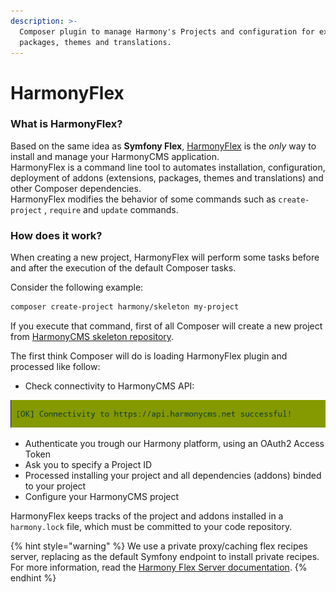 ```yaml
---
description: >-
  Composer plugin to manage Harmony's Projects and configuration for extensions,
  packages, themes and translations.
---
```


# HarmonyFlex

### What is HarmonyFlex?

Based on the same idea as **Symfony Flex**, [HarmonyFlex](https://github.com/harmonycms/flex) is the _only_ way to install and manage your HarmonyCMS application.  
HarmonyFlex is a command line tool to automates installation, configuration, deployment of addons \(extensions, packages, themes and translations\) and other Composer dependencies.  
HarmonyFlex modifies the behavior of some commands such as `create-project` , `require` and `update` commands.

### How does it work?

When creating a new project, HarmonyFlex will perform some tasks before and after the execution of the default Composer tasks.

Consider the following example:

```bash
composer create-project harmony/skeleton my-project
```

If you execute that command, first of all Composer will create a new project from [HarmonyCMS skeleton repository](https://github.com/harmonycms/skeleton).

The first think Composer will do is loading HarmonyFlex plugin and processed like follow:

* Check connectivity to HarmonyCMS API:

![](../../.gitbook/assets/deepinscreenshot_20181012113441.png)

* Authenticate you trough our Harmony platform, using an OAuth2 Access Token
* Ask you to specify a Project ID
* Processed installing your project and all dependencies \(addons\) binded to your project
* Configure your HarmonyCMS project

HarmonyFlex keeps tracks of the project and addons installed in a `harmony.lock` file, which must be committed to your code repository.

{% hint style="warning" %}
We use a private proxy/caching flex recipes server, replacing as the default Symfony endpoint to install private recipes.  
For more information, read the [Harmony Flex Server documentation](../harmomy-flex-server.md).
{% endhint %}

